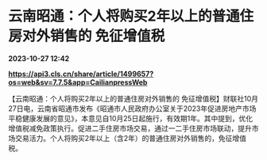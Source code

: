 # 云南昭通：个人将购买2年以上的普通住房对外销售的 免征增值税

**2023-10-27 12:42**

**https://api3.cls.cn/share/article/1499657?os=web&sv=7.7.5&app=CailianpressWeb**

【云南昭通：个人将购买2年以上的普通住房对外销售的 免征增值税】财联社10月27日电，云南省昭通市发布《昭通市人民政府办公室关于2023年促进房地产市场平稳健康发展的意见》，本意见自10月25日起施行，有效期1年。其中提到，优化增值税减免政策执行。促进二手住房市场交易，通过一二手住房市场联动，提升市场交易活力。个人将购买2年以上（含2年）的普通住房对外销售的，免征增值税。